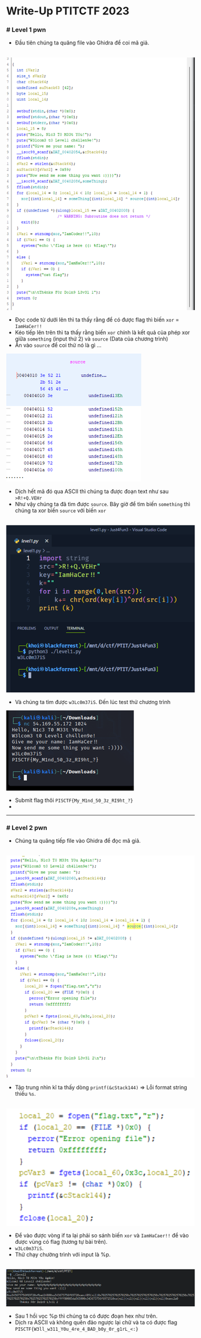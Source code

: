 <h1>Write-Up PTITCTF 2023</h1>
<h3># Level 1 pwn</h3>

- Đầu tiên chúng ta quăng file vào Ghidra để coi mã giả.

<br>
<img src="./pseudo-code.png" alt="pseudo-code"/>
<br>

- Đọc code từ dưới lên thì ta thấy rằng để có được flag thì biến `xor` = `IamHaCer!!`
- Kéo tiếp lên trên thì ta thấy rằng biến `xor` chính là kết quả của phép xor giữa `something` (input thứ 2) và `source` (Data của chương trình)
- Ấn vào `source` để coi thử nó là gì ...

<img src="./source.png" alt="source"/>
<br>

- Dịch hết mã đó qua ASCII thì chúng ta được đoạn text như sau `>R!+Q.VEHr`
- Như vậy chúng ta đã tìm được `source`. Bây giờ để tìm biến `something` thì chúng ta xor biến `source` với biến `xor`
<br>
<img src="./solver.png" alt="solver">

- Và chúng ta tìm được `w3Lc0m37iS`. Đến lúc test thử chương trình

<img src="hack.png" alt="Complete"/>
<br>

- Submit flag thôi `PISCTF{My_M1nd_50_3z_RI9ht_?}`
- 
<hr>
<h3># Level 2 pwn</h3>

- Chúng ta quăng tiếp file vào Ghidra để đọc mã giả.
<br>
<img src="./source2.png" alt="source2"/>
<br>

- Tập trung nhìn kĩ ta thấy dòng `printf(&cStack144)` => Lỗi format string thiếu `%s`.

<br>
<img src="./exploit.png" alt="format string"/>
<br>

- Để vào được vòng if ta lại phải so sánh biến `xor` và `IamHaCaer!!` để vào được vùng có flag (tương tự bài trên).
- `w3Lc0m37iS`.
- Thử chạy chường trình với input là %p.

<br>
<img src="./hex.png" alt="hex"/>
<br>

- Sau 1 hồi vọc %p thì chúng ta có được đoạn hex như trên. 
- Dịch ra ASCII và không quên đảo ngược lại chữ và ta có được flag `PISCTF{W3ll_w311_Y0u_4re_4_BAD_b0y_0r_g1rL_<:}`
                                   

